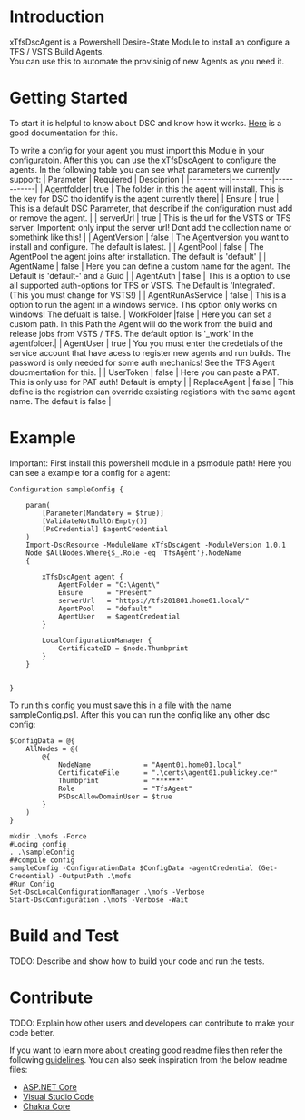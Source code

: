 # Introduction 
xTfsDscAgent is a Powershell Desire-State Module to install an configure a TFS / VSTS Build Agents.  
You can use this to automate the provisinig of new Agents as you need it.

# Getting Started

To start it is helpful to know about DSC and know how it works. [Here](https://docs.microsoft.com/en-us/powershell/dsc/overview) is a good documentation for this.

To write a config for your agent you must import this Module in your configuratoin.
After this you can use the xTfsDscAgent to configure the agents. In the following table you can see what parameters we currently support:
| Parameter | Requiered | Desciprion |
|-----------|-----------|------------|
| Agentfolder| true | The folder in this the agent will install. This is the key for DSC tho identify is the agent currently there|
| Ensure | true | This is a default DSC Parameter, that describe if the configuration must add or remove the agent. |
| serverUrl | true | This is the url for the VSTS or TFS server. Importent: only input the server url! Dont add the collection name or somethink like this! |
| AgentVersion | false | The Agentversion you want to install and configure. The default is latest. |
| AgentPool | false | The AgentPool the agent joins after installation. The default is 'default' |
| AgentName | false | Here you can define a custom name for the agent. The Default is 'default-' and a Guid |
| AgentAuth | false | This is a option to use all supported auth-options for TFS or VSTS. The Default is 'Integrated'. (This you must change for VSTS!) |
| AgentRunAsService | false | This is a option to run the agent in a windows service. This option only works on windows! The defualt is false.
| WorkFolder |false | Here you can set a custom path. In this Path the Agent will do the work from the build and release jobs from VSTS / TFS. The default option is '_work' in the agentfolder.|
| AgentUser | true | You you must enter the credetials of the service account that have acess to register new agents and run builds. The password is only needed for some auth mechanics! See the TFS Agent doucmentation for this. |
| UserToken | false | Here you can paste a PAT. This is only use for PAT auth! Default is empty | 
| ReplaceAgent | false | This define is the registrion can override exsisting registions with the same agent name. The default is false |

# Example
Important: First install this powershell module in a psmodule path!
Here you can see a example for a config for a agent:  

```PS
Configuration sampleConfig {

    param(
        [Parameter(Mandatory = $true)]
        [ValidateNotNullOrEmpty()]
        [PsCredential] $agentCredential
    )    
    Import-DscResource -ModuleName xTfsDscAgent -ModuleVersion 1.0.1    
    Node $AllNodes.Where{$_.Role -eq 'TfsAgent'}.NodeName
    {
        
        xTfsDscAgent agent {
            AgentFolder = "C:\Agent\"
            Ensure      = "Present"
            serverUrl   = "https://tfs201801.home01.local/"                
            AgentPool   = "default"                
            AgentUser   = $agentCredential            
        }

        LocalConfigurationManager {
            CertificateID = $node.Thumbprint
        }
    }

    
}
```

To run this config you must save this in a file with the name sampleConfig.ps1.
After this you can run the config like any other dsc config:
```PS
$ConfigData = @{
    AllNodes = @(
        @{
            NodeName             = "Agent01.home01.local"
            CertificateFile      = ".\certs\agent01.publickey.cer"
            Thumbprint           = "******"
            Role                 = "TfsAgent"
            PSDscAllowDomainUser = $true
        }
    )
}

mkdir .\mofs -Force
#Loding config
. .\sampleConfig
##compile config
sampleConfig -ConfigurationData $ConfigData -agentCredential (Get-Credential) -OutputPath .\mofs
#Run Config
Set-DscLocalConfigurationManager .\mofs -Verbose
Start-DscConfiguration .\mofs -Verbose -Wait

```

# Build and Test
TODO: Describe and show how to build your code and run the tests. 

# Contribute
TODO: Explain how other users and developers can contribute to make your code better. 

If you want to learn more about creating good readme files then refer the following [guidelines](https://www.visualstudio.com/en-us/docs/git/create-a-readme). You can also seek inspiration from the below readme files:
- [ASP.NET Core](https://github.com/aspnet/Home)
- [Visual Studio Code](https://github.com/Microsoft/vscode)
- [Chakra Core](https://github.com/Microsoft/ChakraCore)
